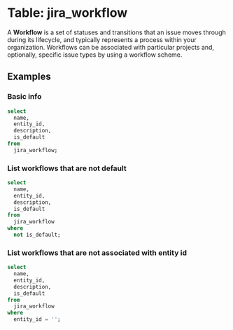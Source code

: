 # Table: jira_workflow

A **Workflow** is a set of statuses and transitions that an issue moves through during its lifecycle, and typically represents a process within your organization. Workflows can be associated with particular projects and, optionally, specific issue types by using a workflow scheme.
## Examples

### Basic info

```sql
select
  name,
  entity_id,
  description,
  is_default
from
  jira_workflow;
```

### List workflows that are not default

```sql
select
  name,
  entity_id,
  description,
  is_default
from
  jira_workflow
where
  not is_default;
```

### List workflows that are not associated with entity id

```sql
select
  name,
  entity_id,
  description,
  is_default
from
  jira_workflow
where
  entity_id = '';
```
